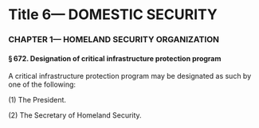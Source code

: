 
# Title 6— DOMESTIC SECURITY
### CHAPTER 1— HOMELAND SECURITY ORGANIZATION
#### § 672. Designation of critical infrastructure protection program

A critical infrastructure protection program may be designated as such by one of the following:

(1) The President.

(2) The Secretary of Homeland Security.
